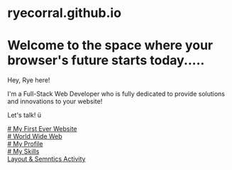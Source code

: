 # ryecorral.github.io
<html>
<body>
<h1><b>
Welcome to the space where your browser's future starts today.....
 </b></h1>
<p>Hey, Rye here!

I'm a Full-Stack Web Developer who is fully dedicated to provide solutions and innovations to your website! 
 
Let's talk! ü
  
</p>
<dt>
<a href="https://ryecorral.github.io/My1stWebSite"># My First Ever Website</a>
</dt>
<dt>
<a href="https://ryecorral.github.io//WorldWideWeb"># World Wide Web</a>
</dt>
<dt>
<a href="https://ryecorral.github.io/portfolio"># My Profile</a>
</dt>
<dt>
<a href="https://ryecorral.github.io/skill-cards"># My Skills</a>
</dt>
<dt>
<a href="https://ryecorral.github.io/Layout-Semantic/semantic">Layout & Semntics Activity</a>
</dt>
</body>
</html>
